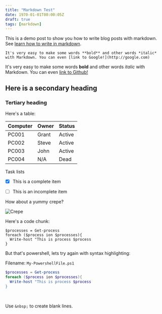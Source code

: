 ```yaml
---
title: "Markdown Test"
date: 1970-01-01T00:00:05Z
draft: true
tags: [markdown]
---
```


This is a demo post to show you how to write blog posts with markdown. See [learn how to write in markdown](https://learn-markdown.github.io/).

~~~
It's very easy to make some words **bold** and other words *italic* with Markdown. You can even [link to Google!](http://google.com)
~~~
It's very easy to make some words **bold** and other words *italic* with Markdown. You can even [link to Github!](http://github.com)

## Here is a secondary heading

### Tertiary heading

Here's a  table:

| Computer | Owner | Status |
| :------ |:--- | :--- |
| PC001 | Grant | Active |
| PC002 | Steve | Active |
| PC003 | John | Active |
| PC004 | N/A | Dead |

Task lists
- [x] This is a complete item
- [ ] This is an incomplete item


How about a yummy crepe?

![Crepe](https://s3-media3.fl.yelpcdn.com/bphoto/cQ1Yoa75m2yUFFbY2xwuqw/348s.jpg)

Here's a code chunk:

~~~
$processes = Get-process
foreach ($process ion $processes){
  Write-host "This is process $process
}
~~~

But that's powershell, lets try again with syntax highlighting:

Filename: `My-PowershellFile.ps1`
```powershell
$processes = Get-process
foreach ($process ion $processes){
  Write-host "This is process $process
}
```

&nbsp;

Use `&nbsp;` to create blank lines.


<!-- Press <kbd><kbd>CTRL</kbd>+<kbd>ALT</kbd>+<kbd>Delete</kbd></kbd> to bring up Task Manager. -->